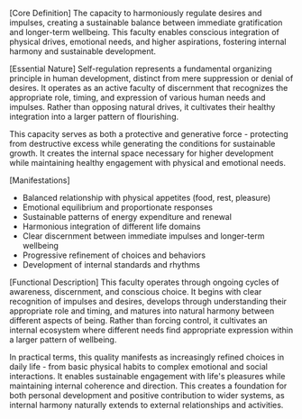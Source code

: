 [Core Definition]
The capacity to harmoniously regulate desires and impulses, creating a sustainable balance between immediate gratification and longer-term wellbeing. This faculty enables conscious integration of physical drives, emotional needs, and higher aspirations, fostering internal harmony and sustainable development.

[Essential Nature]
Self-regulation represents a fundamental organizing principle in human development, distinct from mere suppression or denial of desires. It operates as an active faculty of discernment that recognizes the appropriate role, timing, and expression of various human needs and impulses. Rather than opposing natural drives, it cultivates their healthy integration into a larger pattern of flourishing.

This capacity serves as both a protective and generative force - protecting from destructive excess while generating the conditions for sustainable growth. It creates the internal space necessary for higher development while maintaining healthy engagement with physical and emotional needs.

[Manifestations]
- Balanced relationship with physical appetites (food, rest, pleasure)
- Emotional equilibrium and proportionate responses
- Sustainable patterns of energy expenditure and renewal
- Harmonious integration of different life domains
- Clear discernment between immediate impulses and longer-term wellbeing
- Progressive refinement of choices and behaviors
- Development of internal standards and rhythms

[Functional Description]
This faculty operates through ongoing cycles of awareness, discernment, and conscious choice. It begins with clear recognition of impulses and desires, develops through understanding their appropriate role and timing, and matures into natural harmony between different aspects of being. Rather than forcing control, it cultivates an internal ecosystem where different needs find appropriate expression within a larger pattern of wellbeing.

In practical terms, this quality manifests as increasingly refined choices in daily life - from basic physical habits to complex emotional and social interactions. It enables sustainable engagement with life's pleasures while maintaining internal coherence and direction. This creates a foundation for both personal development and positive contribution to wider systems, as internal harmony naturally extends to external relationships and activities.